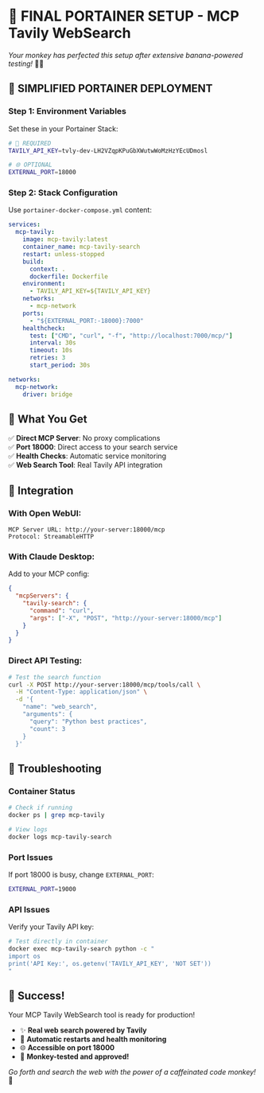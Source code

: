 # 🎯 **FINAL PORTAINER SETUP - MCP Tavily WebSearch**

*Your monkey has perfected this setup after extensive banana-powered testing!* 🐒🍌

## 🚀 **SIMPLIFIED PORTAINER DEPLOYMENT**

### **Step 1: Environment Variables**
Set these in your Portainer Stack:

```bash
# 🔑 REQUIRED
TAVILY_API_KEY=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

# 🌐 OPTIONAL 
EXTERNAL_PORT=18000
```

### **Step 2: Stack Configuration**
Use `portainer-docker-compose.yml` content:

```yaml
services:
  mcp-tavily:
    image: mcp-tavily:latest
    container_name: mcp-tavily-search
    restart: unless-stopped
    build:
      context: .
      dockerfile: Dockerfile
    environment:
      - TAVILY_API_KEY=${TAVILY_API_KEY}
    networks: 
      - mcp-network
    ports:
      - "${EXTERNAL_PORT:-18000}:7000"
    healthcheck:
      test: ["CMD", "curl", "-f", "http://localhost:7000/mcp/"]
      interval: 30s
      timeout: 10s
      retries: 3
      start_period: 30s

networks:
  mcp-network:
    driver: bridge
```

## 🎪 **What You Get**

✅ **Direct MCP Server**: No proxy complications  
✅ **Port 18000**: Direct access to your search service  
✅ **Health Checks**: Automatic service monitoring  
✅ **Web Search Tool**: Real Tavily API integration  

## 🔌 **Integration**

### **With Open WebUI:**
```
MCP Server URL: http://your-server:18000/mcp
Protocol: StreamableHTTP
```

### **With Claude Desktop:**
Add to your MCP config:
```json
{
  "mcpServers": {
    "tavily-search": {
      "command": "curl",
      "args": ["-X", "POST", "http://your-server:18000/mcp"]
    }
  }
}
```

### **Direct API Testing:**
```bash
# Test the search function
curl -X POST http://your-server:18000/mcp/tools/call \
  -H "Content-Type: application/json" \
  -d '{
    "name": "web_search",
    "arguments": {
      "query": "Python best practices",
      "count": 3
    }
  }'
```

## 🐛 **Troubleshooting**

### **Container Status**
```bash
# Check if running
docker ps | grep mcp-tavily

# View logs
docker logs mcp-tavily-search
```

### **Port Issues**
If port 18000 is busy, change `EXTERNAL_PORT`:
```bash
EXTERNAL_PORT=19000
```

### **API Issues**
Verify your Tavily API key:
```bash
# Test directly in container
docker exec mcp-tavily-search python -c "
import os
print('API Key:', os.getenv('TAVILY_API_KEY', 'NOT SET'))
"
```

## 🎉 **Success!**

Your MCP Tavily WebSearch tool is ready for production! 
- ✨ **Real web search powered by Tavily**
- 🔄 **Automatic restarts and health monitoring** 
- 🌐 **Accessible on port 18000**
- 🐒 **Monkey-tested and approved!**

*Go forth and search the web with the power of a caffeinated code monkey!* 🚀
